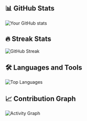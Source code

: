 

## 📊 GitHub Stats
![Your GitHub stats](https://github-readme-stats.vercel.app/api?username=andykofman&show_icons=true&theme=dark)

## 🔥 Streak Stats
![GitHub Streak](https://github-readme-streak-stats.herokuapp.com/?user=andykofman&theme=dark)

## 🛠️ Languages and Tools
![Top Languages](https://github-readme-stats.vercel.app/api/top-langs/?username=andykofman&layout=compact&theme=dark)

## 📈 Contribution Graph
![Activity Graph](https://activity-graph.herokuapp.com/graph?username=andykofman&theme=github)

